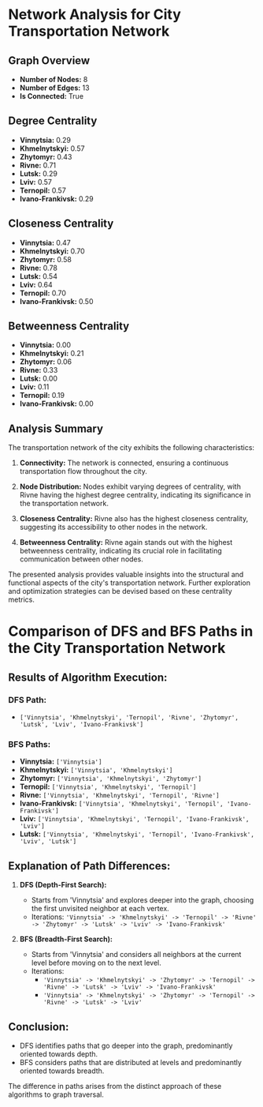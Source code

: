 # Network Analysis for City Transportation Network

## Graph Overview
- **Number of Nodes:** 8
- **Number of Edges:** 13
- **Is Connected:** True

## Degree Centrality
- **Vinnytsia:** 0.29
- **Khmelnytskyi:** 0.57
- **Zhytomyr:** 0.43
- **Rivne:** 0.71
- **Lutsk:** 0.29
- **Lviv:** 0.57
- **Ternopil:** 0.57
- **Ivano-Frankivsk:** 0.29

## Closeness Centrality
- **Vinnytsia:** 0.47
- **Khmelnytskyi:** 0.70
- **Zhytomyr:** 0.58
- **Rivne:** 0.78
- **Lutsk:** 0.54
- **Lviv:** 0.64
- **Ternopil:** 0.70
- **Ivano-Frankivsk:** 0.50

## Betweenness Centrality
- **Vinnytsia:** 0.00
- **Khmelnytskyi:** 0.21
- **Zhytomyr:** 0.06
- **Rivne:** 0.33
- **Lutsk:** 0.00
- **Lviv:** 0.11
- **Ternopil:** 0.19
- **Ivano-Frankivsk:** 0.00

## Analysis Summary

The transportation network of the city exhibits the following characteristics:

1. **Connectivity:** The network is connected, ensuring a continuous transportation flow throughout the city.

2. **Node Distribution:** Nodes exhibit varying degrees of centrality, with Rivne having the highest degree centrality, indicating its significance in the transportation network.

3. **Closeness Centrality:** Rivne also has the highest closeness centrality, suggesting its accessibility to other nodes in the network.

4. **Betweenness Centrality:** Rivne again stands out with the highest betweenness centrality, indicating its crucial role in facilitating communication between other nodes.

The presented analysis provides valuable insights into the structural and functional aspects of the city's transportation network. Further exploration and optimization strategies can be devised based on these centrality metrics.


# Comparison of DFS and BFS Paths in the City Transportation Network

## Results of Algorithm Execution:

### DFS Path:
- `['Vinnytsia', 'Khmelnytskyi', 'Ternopil', 'Rivne', 'Zhytomyr', 'Lutsk', 'Lviv', 'Ivano-Frankivsk']`

### BFS Paths:
- **Vinnytsia:** `['Vinnytsia']`
- **Khmelnytskyi:** `['Vinnytsia', 'Khmelnytskyi']`
- **Zhytomyr:** `['Vinnytsia', 'Khmelnytskyi', 'Zhytomyr']`
- **Ternopil:** `['Vinnytsia', 'Khmelnytskyi', 'Ternopil']`
- **Rivne:** `['Vinnytsia', 'Khmelnytskyi', 'Ternopil', 'Rivne']`
- **Ivano-Frankivsk:** `['Vinnytsia', 'Khmelnytskyi', 'Ternopil', 'Ivano-Frankivsk']`
- **Lviv:** `['Vinnytsia', 'Khmelnytskyi', 'Ternopil', 'Ivano-Frankivsk', 'Lviv']`
- **Lutsk:** `['Vinnytsia', 'Khmelnytskyi', 'Ternopil', 'Ivano-Frankivsk', 'Lviv', 'Lutsk']`

## Explanation of Path Differences:

1. **DFS (Depth-First Search):**
   - Starts from 'Vinnytsia' and explores deeper into the graph, choosing the first unvisited neighbor at each vertex.
   - Iterations: `'Vinnytsia' -> 'Khmelnytskyi' -> 'Ternopil' -> 'Rivne' -> 'Zhytomyr' -> 'Lutsk' -> 'Lviv' -> 'Ivano-Frankivsk'`

2. **BFS (Breadth-First Search):**
   - Starts from 'Vinnytsia' and considers all neighbors at the current level before moving on to the next level.
   - Iterations:
      - `'Vinnytsia' -> 'Khmelnytskyi' -> 'Zhytomyr' -> 'Ternopil' -> 'Rivne' -> 'Lutsk' -> 'Lviv' -> 'Ivano-Frankivsk'`
      - `'Vinnytsia' -> 'Khmelnytskyi' -> 'Zhytomyr' -> 'Ternopil' -> 'Rivne' -> 'Lutsk' -> 'Lviv'`

## Conclusion:

- DFS identifies paths that go deeper into the graph, predominantly oriented towards depth.
- BFS considers paths that are distributed at levels and predominantly oriented towards breadth.
  
The difference in paths arises from the distinct approach of these algorithms to graph traversal.
